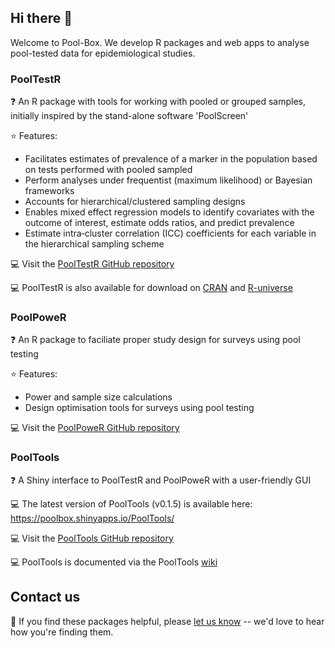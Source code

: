 ## Hi there 👋

Welcome to Pool-Box. We develop R packages and web apps to analyse pool-tested data for epidemiological studies.

### PoolTestR

❓ An R package with tools for working with pooled or grouped samples, initially inspired by the stand-alone software 'PoolScreen'

⭐ Features:
  - Facilitates estimates of prevalence of a marker in the population based on tests performed with pooled sampled
  - Perform analyses under frequentist (maximum likelihood) or Bayesian frameworks
  - Accounts for hierarchical/clustered sampling designs
  - Enables mixed effect regression models to identify covariates with the outcome of interest, estimate odds ratios, and predict prevalence
  - Estimate intra‐cluster correlation (ICC) coefficients for each variable in the hierarchical sampling scheme

💻 Visit the [PoolTestR  GitHub repository](https://github.com/AngusMcLure/PoolTestR)

💻 PoolTestR is also available for download on [CRAN](https://cran.r-project.org/web/packages/PoolTestR/index.html) and [R-universe](https://angusmclure.r-universe.dev/PoolTestR)

### PoolPoweR

❓ An R package to faciliate proper study design for surveys using pool testing

⭐ Features:
  - Power and sample size calculations
  - Design optimisation tools for surveys using pool testing

💻 Visit the [PoolPoweR  GitHub repository](https://github.com/AngusMcLure/PoolPoweR)

### PoolTools

❓ A Shiny interface to PoolTestR and PoolPoweR with a user-friendly GUI

💻 The latest version of PoolTools (v0.1.5) is available here: https://poolbox.shinyapps.io/PoolTools/

💻 Visit the [PoolTools GitHub repository](https://github.com/AngusMcLure/PoolTools)

💻 PoolTools is documented via the PoolTools [wiki](https://github.com/AngusMcLure/PoolTools/wiki.)

## Contact us
📧 If you find these packages helpful, please [let us know](mailto:angus.mclure@anu.edu.au) -- we'd love to hear how you're finding them.

<!--

**Here are some ideas to get you started:**

🙋‍♀️ A short introduction - what is your organization all about?
🌈 Contribution guidelines - how can the community get involved?
👩‍💻 Useful resources - where can the community find your docs? Is there anything else the community should know?
🍿 Fun facts - what does your team eat for breakfast?
🧙 Remember, you can do mighty things with the power of [Markdown](https://docs.github.com/github/writing-on-github/getting-started-with-writing-and-formatting-on-github/basic-writing-and-formatting-syntax)
-->
